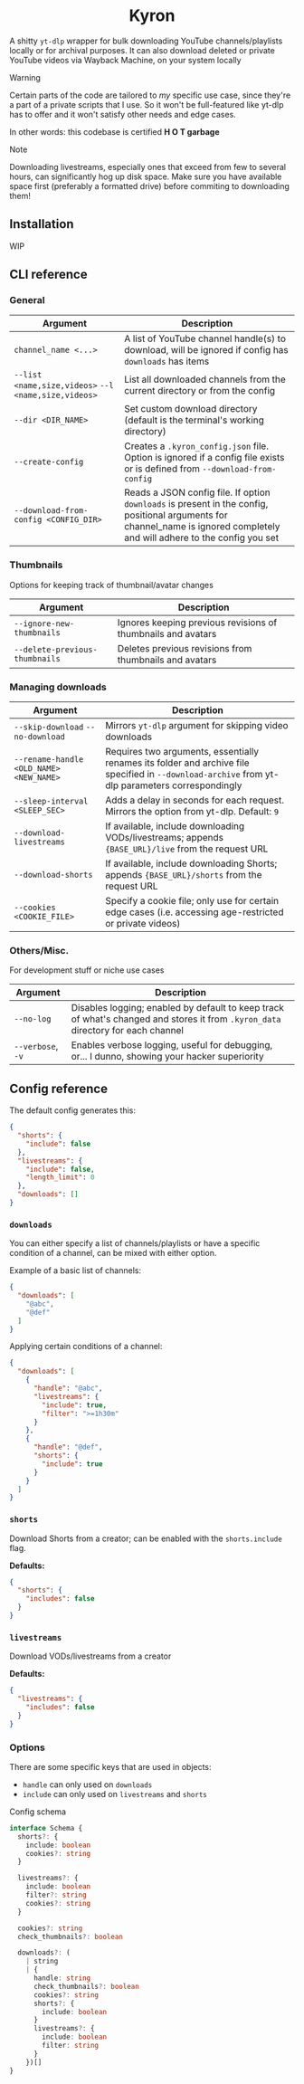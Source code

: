 <h1 align="center">Kyron</h1>

A shitty `yt-dlp` wrapper for bulk downloading YouTube channels/playlists locally or for archival purposes. It can also download deleted or private YouTube videos via Wayback Machine, on your system locally

> [!WARNING]
> Certain parts of the code are tailored to *my* specific use case, since they're a part of a private scripts that I use. So it won't be full-featured like yt-dlp has to offer and it won't satisfy other needs and edge cases.
>
> In other words: this codebase is certified **H O T garbage**

> [!NOTE]
> Downloading livestreams, especially ones that exceed from few to several hours, can significantly hog up disk space. Make sure you have available space first (preferably a formatted drive) before commiting to downloading them!

## Installation

WIP

## CLI reference

### General

| Argument                                             | Description                                                                                                                                                                 |
| ---------------------------------------------------- | --------------------------------------------------------------------------------------------------------------------------------------------------------------------------- |
| `channel_name <...>`                                 | A list of YouTube channel handle(s) to download, will be ignored if config has `downloads` has items                                                                        |
| `--list <name,size,videos>` `--l <name,size,videos>` | List all downloaded channels from the current directory or from the config                                                                                                  |
| `--dir <DIR_NAME>`                                   | Set custom download directory (default is the terminal's working directory)                                                                                                 |
| `--create-config`                                    | Creates a `.kyron_config.json` file. Option is ignored if a config file exists or is defined from `--download-from-config`                                                  |
| `--download-from-config <CONFIG_DIR>`                | Reads a JSON config file. If option `downloads` is present in the config, positional arguments for channel_name is ignored completely and will adhere to the config you set |

### Thumbnails

Options for keeping track of thumbnail/avatar changes

| Argument                       | Description                                                  |
| ------------------------------ | ------------------------------------------------------------ |
| `--ignore-new-thumbnails`      | Ignores keeping previous revisions of thumbnails and avatars |
| `--delete-previous-thumbnails` | Deletes previous revisions from thumbnails and avatars       |

### Managing downloads

| Argument                                | Description                                                                                                                                      |
| --------------------------------------- | ------------------------------------------------------------------------------------------------------------------------------------------------ |
| `--skip-download` `--no-download`       | Mirrors `yt-dlp` argument for skipping video downloads                                                                                           |
| `--rename-handle <OLD_NAME> <NEW_NAME>` | Requires two arguments, essentially renames its folder and archive file specified in `--download-archive` from yt-dlp parameters correspondingly |
| `--sleep-interval <SLEEP_SEC>`          | Adds a delay in seconds for each request. Mirrors the option from yt-dlp. Default: `9`                                                           |
| `--download-livestreams`                | If available, include downloading VODs/livestreams; appends `{BASE_URL}/live` from the request URL                                               |
| `--download-shorts`                     | If available, include downloading Shorts; appends `{BASE_URL}/shorts` from the request URL                                                       |
| `--cookies <COOKIE_FILE>`               | Specify a cookie file; only use for certain edge cases (i.e. accessing age-restricted or private videos)                                         |

### Others/Misc.

For development stuff or niche use cases

| Argument          | Description                                                                                                                      |
| ----------------- | -------------------------------------------------------------------------------------------------------------------------------- |
| `--no-log`        | Disables logging; enabled by default to keep track of what's changed and stores it from `.kyron_data` directory for each channel |
| `--verbose`, `-v` | Enables verbose logging, useful for debugging, or... I dunno, showing your hacker superiority                                    |

## Config reference

The default config generates this:

```json
{
  "shorts": {
    "include": false
  },
  "livestreams": {
    "include": false,
    "length_limit": 0
  },
  "downloads": []
}
```

### `downloads`

You can either specify a list of channels/playlists or have a specific condition of a channel, can be mixed with either option.

Example of a basic list of channels:

```json
{
  "downloads": [
    "@abc",
    "@def"
  ] 
}
```

Applying certain conditions of a channel:

```json
{
  "downloads": [
    {
      "handle": "@abc",
      "livestreams": {
        "include": true,
        "filter": ">=1h30m"
      }
    },
    {
      "handle": "@def",
      "shorts": {
        "include": true
      }
    }
  ] 
}
```

### `shorts`

Download Shorts from a creator; can be enabled with the `shorts.include` flag.

**Defaults:**

```json
{
  "shorts": {
    "includes": false
  }
}
```

### `livestreams`

Download VODs/livestreams from a creator

**Defaults:**

```json
{
  "livestreams": {
    "includes": false
  }
}
```


### Options

There are some specific keys that are used in objects:

- `handle` can only used on `downloads`
- `include` can only used on `livestreams` and `shorts`

Config schema

```ts
interface Schema {
  shorts?: {
    include: boolean
    cookies?: string
  }

  livestreams?: {
    include: boolean
    filter?: string
    cookies?: string
  }

  cookies?: string
  check_thumbnails?: boolean

  downloads?: (
    | string
    | {
      handle: string
      check_thumbnails?: boolean
      cookies?: string
      shorts?: {
        include: boolean
      }
      livestreams?: {
        include: boolean
        filter: string
      }
    })[]
}
```